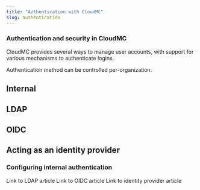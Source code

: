 ```yaml
---
title: "Authentication with CloudMC"
slug: authentication
---
```



### Authentication and security in CloudMC

CloudMC provides several ways to manage user accounts, with support for various mechanisms to authenticate logins.

Authentication method can be controlled per-organization.

## Internal
## LDAP
## OIDC
## Acting as an identity provider

### Configuring internal authentication

Link to LDAP article
Link to OIDC article
Link to identity provider article
